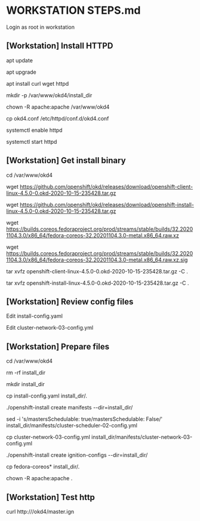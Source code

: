 # WORKSTATION STEPS.md
Login as root in workstation

## [Workstation] Install HTTPD
apt update <p>
apt upgrade <p>
apt install curl wget httpd  <p>
mkdir -p /var/www/okd4/install_dir  <p>
chown -R apache:apache /var/www/okd4 <p>
cp okd4.conf /etc/httpd/conf.d/okd4.conf <p>
systemctl enable httpd <p>
systemctl start httpd <p>

## [Workstation] Get install binary
cd /var/www/okd4  <p>
wget https://github.com/openshift/okd/releases/download/openshift-client-linux-4.5.0-0.okd-2020-10-15-235428.tar.gz <p>
wget https://github.com/openshift/okd/releases/download/openshift-install-linux-4.5.0-0.okd-2020-10-15-235428.tar.gz <p>
wget https://builds.coreos.fedoraproject.org/prod/streams/stable/builds/32.20201104.3.0/x86_64/fedora-coreos-32.20201104.3.0-metal.x86_64.raw.xz <p>
wget https://builds.coreos.fedoraproject.org/prod/streams/stable/builds/32.20201104.3.0/x86_64/fedora-coreos-32.20201104.3.0-metal.x86_64.raw.xz.sig <p>
tar xvfz openshift-client-linux-4.5.0-0.okd-2020-10-15-235428.tar.gz -C . <p>
tar xvfz openshift-install-linux-4.5.0-0.okd-2020-10-15-235428.tar.gz -C . <p>

## [Workstation] Review config files

Edit install-config.yaml <p>
Edit cluster-network-03-config.yml

## [Workstation] Prepare files
cd /var/www/okd4  <p>
rm -rf install_dir <p>
mkdir install_dir <p>
cp install-config.yaml install_dir/. <p>
./openshift-install create manifests --dir=install_dir/ <p>
sed -i 's/mastersSchedulable: true/mastersSchedulable: False/' install_dir/manifests/cluster-scheduler-02-config.yml <p>
cp cluster-network-03-config.yml install_dir/manifests/cluster-network-03-config.yml <p>
./openshift-install create ignition-configs --dir=install_dir/ <p>
cp fedora-coreos* install_dir/.  <p>
chown -R apache:apache . <p>

## [Workstation] Test http
curl http://<worksation ip>/okd4/master.ign

  
